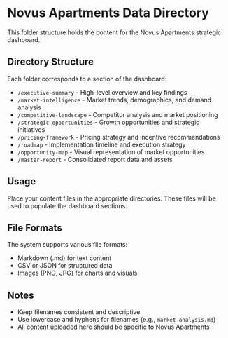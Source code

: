# Novus Apartments Data Directory

This folder structure holds the content for the Novus Apartments strategic dashboard.

## Directory Structure

Each folder corresponds to a section of the dashboard:

- `/executive-summary` - High-level overview and key findings
- `/market-intelligence` - Market trends, demographics, and demand analysis
- `/competitive-landscape` - Competitor analysis and market positioning
- `/strategic-opportunities` - Growth opportunities and strategic initiatives
- `/pricing-framework` - Pricing strategy and incentive recommendations
- `/roadmap` - Implementation timeline and execution strategy
- `/opportunity-map` - Visual representation of market opportunities
- `/master-report` - Consolidated report data and assets

## Usage

Place your content files in the appropriate directories. These files will be used to populate the dashboard sections.

## File Formats

The system supports various file formats:
- Markdown (.md) for text content
- CSV or JSON for structured data
- Images (PNG, JPG) for charts and visuals

## Notes

- Keep filenames consistent and descriptive
- Use lowercase and hyphens for filenames (e.g., `market-analysis.md`)
- All content uploaded here should be specific to Novus Apartments